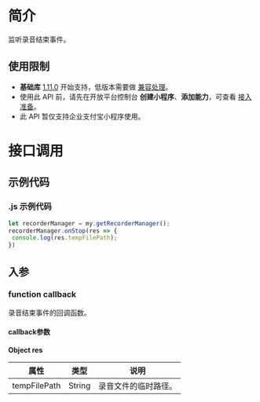
# 简介
监听录音结束事件。

## 使用限制

- **基础库** [1.11.0](https://opendocs.alipay.com/mini/framework/lib) 开始支持，低版本需要做 [兼容处理](https://docs.alipay.com/mini/framework/compatibility)。
- 使用此 API 前，请先在开放平台控制台 **创建小程序**、**添加能力**，可查看 [接入准备](https://opendocs.alipay.com/mini/02pj5u)。
- 此 API 暂仅支持企业支付宝小程序使用。

# 接口调用

## 示例代码

### .js 示例代码
```javascript
let recorderManager = my.getRecorderManager();
recorderManager.onStop(res => {
 console.log(res.tempFilePath);
})
```

## 入参

### function callback
录音结束事件的回调函数。

#### callback参数
**Object res**

| **属性** | **类型** | **说明** |
| --- | --- | --- |
| tempFilePath | String | 录音文件的临时路径。 |

